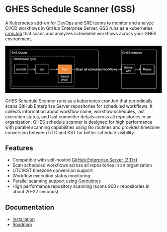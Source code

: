 # GHES Schedule Scanner (GSS)

A Kubernetes add-on for DevOps and SRE teams to monitor and analyze CI/CD workflows in GitHub Enterprise Server. GSS runs as a kubernetes [cronJob](https://kubernetes.io/docs/concepts/workloads/controllers/cron-jobs/) that scans and analyzes scheduled workflows across your GHES environment.

![System Architecture](./docs/assets/images/1.png)

GHES Schedule Scanner runs as a kubernetes cronJob that periodically scans GitHub Enterprise Server repositories for scheduled workflows. It collects information about workflow name, workflow schedules, last execution status, and last committer details across all repositories in an organization. GHES schedule scanner is designed for high performance with parallel scanning capabilities using Go routines and provides timezone conversion between UTC and KST for better schedule visibility.

## Features

- Compatible with self-hosted [GitHub Enterprise Server (3.11+)](https://docs.github.com/ko/enterprise-server/admin/all-releases)
- Scan scheduled workflows across all repositories in an organization
- UTC/KST timezone conversion support
- Workflow execution status monitoring
- Parallel scanning support using [Goroutines](https://go.dev/tour/concurrency/1)
- High performance repository scanning (scans 900+ repositories in about 20-22 seconds)

## Documentation

- [Installation](./docs/installation.md)
- [Roadmap](./docs/public-roadmap.md)